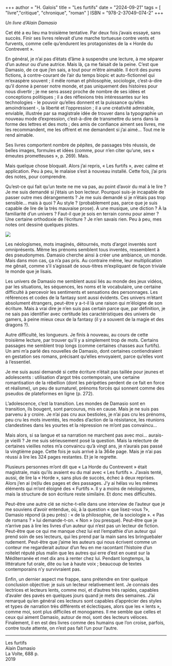 +++
author = "H. Galois"
title = "Les furtifs"
date = "2024-09-21"
tags = [
    "livre","critique", "chronique", "roman"
]
ISBN = "978-2-37049-074-2"
+++

<i>Un livre d’Alain Damasio</i>

Cet été a eu lieu ma troisième tentative. Par deux fois j’avais essayé, sans succès. Finir ses livres relevait d’une marche tortueuse contre vents et furvents, comme celle qu’endurent les protagonistes de la « Horde du Contrevent ».  

En général, je n’ai pas d’états d’âme à suspendre une lecture, à me séparer d’un auteur ou d’une autrice. Mais là, ça me faisait de la peine. C’est que Damasio, de ce que j’en sais, a tout pour m’être aimable. Il écrit des pures fictions, à contre-courant de l’air du temps biopic et auto-fictionnel qui m’exaspère souvent ; il mêle roman et philosophie, sociologie, c’est-à-dire qu’il donne à penser notre monde, et pas uniquement des histoires pour nous divertir ; je me sens assez proche de nombre de ses idées et conceptions politiques ; il a des réflexions très intéressantes sur les technologies - le pouvoir qu’elles donnent et la puissance qu’elles amoindrissent -, la liberté et l’oppression ; il a une créativité admirable, enviable, illustrée par sa magistrale idée de trouver dans la typographie un nouveau mode d’expression, c’est-à-dire de transmettre du sens dans la forme des lettres et des mots ; des amis de confiance aiment ses livres, me les recommandent, me les offrent et me demandent si j’ai aimé… Tout me le rend aimable.  

Ses livres comportent nombre de pépites, de passages très réussis, de belles images, formules et idées (comme, pour n’en citer qu’une, ses « émeutes prometteuses », p. 269). Mais.  

Mais quelque chose bloquait. Alors j’ai repris, « Les furtifs », avec calme et application. Peu à peu, le malaise s’est à nouveau installé. Cette fois, j’ai pris des notes, pour comprendre.  

Qu’est-ce qui fait qu’un texte ne me va pas, au point d’avoir du mal à le lire ? Je me suis demandé si j’étais un bon lecteur. Pourquoi suis-je incapable de passer outre mes dérangements ? Je me suis demandé si je n’étais pas trop sensible… mais à quoi ? Au style ? (probablement pas, parce que je suis capable de lire de la très mauvaise prose). À une musique, une diction ? À la familiarité d’un univers ? Faut-il que je sois en terrain connu pour aimer ? Une certaine orthodoxie de l’écriture ? Je n’en savais rien. Peu à peu, mes notes ont dessiné quelques pistes.  

![](/images/LesFurtifs.jpeg)

Les néologismes, mots imaginés, détournés, mots d’argot inventés sont omniprésents. Même les prénoms semblent tous inventés, ressemblent à des pseudonymes. Damasio cherche ainsi à créer une ambiance, un monde. Mais dans mon cas, ça n’a pas pris. Au contraire même, leur multiplication me gênait, comme s’il s’agissait de sous-titres m’expliquant de façon triviale le monde que je lisais.  

Les univers de Damasio me semblent aussi liés au monde des jeux vidéos, par les situations, les séquences, les noms et le vocabulaire, une certaine difficulté à percevoir les sentiments et sensations des personnages. Les références et codes de la fantasy sont aussi évidents. Ces univers m’étant absolument étrangers, peut-être y a-t-il là une raison qui m’éloigne de son écriture. Mais à vrai dire je n’en suis pas certain parce que, par définition, je ne sais pas identifier avec certitude les caractéristiques des univers de gamers, à peine mieux ceux de la fantasy (il y a souvent de la magie et des dragons ?).  

Autre difficulté, les longueurs. Je finis à nouveau, au cours de cette troisième lecture, par trouver qu’il y a simplement trop de mots. Certains passages me semblent trop longs (comme certaines chasses aux furtifs). Un ami m’a parlé des nouvelles de Damasio, dont certaines contiendraient en gestation ses romans, précisant qu’elles envoyaient, parce qu’elles vont à l’essentiel.  

Je me suis aussi demandé si cette écriture n’était pas taillée pour jeunes et adolescents : utilisation d’argot très contemporain, une certaine romantisation de la rébellion (dont les péripéties perdent de ce fait en force et réalisme), un peu de surnaturel, prénoms forcés qui sonnent comme des pseudos de plateformes en ligne (p. 272).  

L’adolescence, c’est la transition. Les mondes de Damasio sont en transition, ils bougent, sont parcourus, mis en cause. Mais je ne suis pas parvenu à y croire. Je n’ai pas cru aux bestioles, je n’ai pas cru les prénoms, peu cru les mots inventés, les modes d’action de la résistance, les réunions clandestines dans les yourtes et la répression ne m’ont pas convaincu…  

Mais alors, si sa langue et sa narration ne marchent pas avec moi… aurais-je vieilli ? Je me suis sérieusement posé la question. Mais la relecture de certaines vieilles notes m’a convaincu qu’à vingt ans, je n’aurais pas passé la vingtième page. Cette fois je suis arrivé à la 364e page. Mais je n’ai pas réussi à lire les 324 pages restantes. Et je le regrette.  

Plusieurs personnes m’ont dit que « La Horde du Contrevent » était magistrale, mais qu’ils avaient eu du mal avec « Les furtifs ». J’avais tenté, aussi, de lire la « Horde », sans plus de succès, échec à deux reprises. Alors j’en ai (re)lu des pages et des passages. J’y ai hélas vu les mêmes éléments qui m’ont éloigné des « Furtifs ». Il y a moins de néologismes, mais la structure de son écriture reste similaire. Et donc mes difficultés.  

Peut-être une autre clé se niche-t-elle dans une interview de l’auteur que je me souviens d’avoir entendue, où, à la question « que lisez-vous ?», Damasio répond (à peu près) : « de la philosophie, de la sociologie ». « Pas de romans ? » lui demande-t-on. « Non » (ou presque). Peut-être que je n’arrive pas à lire les livres d’un auteur qui n’est pas un lecteur de fiction. Peut-être que ce qui me manque chez lui est l’empathie d’un auteur qui prend soin de ses lecteurs, qui les prend par la main sans les bringuebaler rudement. Peut-être que j’aime les auteurs qui nous écrivent comme un conteur me regarderait autour d’un feu en me racontant l’histoire d’un roitelet réputé plus malin que les autres qui erre d’est en ouest sur la Méditerranée et met dix ans à renter chez lui. Pendant longtemps, la littérature fut orale, dite ou lue à haute voix ; beaucoup de textes contemporains n’y survivraient pas.  

Enfin, un dernier aspect me frappe, sans prétendre en tirer quelque conclusion objective: je suis un lecteur relativement lent. Je connais des lectrices et lecteurs lents, comme moi, et d’autres très rapides, capables d’avaler des pavés en quelques jours quand je mets des semaines. J’ai remarqué qu’en général ces lecteurs sont capables d’apprécier des styles et types de narration très différents et éclectiques, alors que les « lents », comme moi, sont plus difficiles et monogames. Il me semble que celles et ceux qui aiment Damasio, autour de moi, sont des lecteurs véloces.
Finalement, il en est des livres comme des humains que l’on croise, parfois, contre toute attente, on n’est pas fait l’un pour l’autre.  

***

Les furtifs  
Alain Damasio  
La Volte, 688 p.  
2019  
